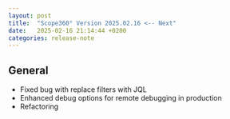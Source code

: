 ```yaml
---
layout: post
title:  "Scope360° Version 2025.02.16 <-- Next"
date:   2025-02-16 21:14:44 +0200
categories: release-note
---
```

## General

- Fixed bug with replace filters with JQL
- Enhanced debug options for remote debugging in production 
- Refactoring
